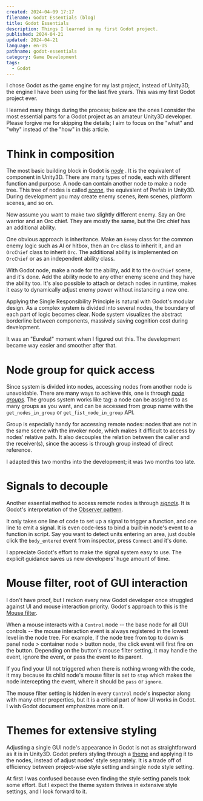 ```yaml
---
created: 2024-04-09 17:17
filename: Godot Essentials (blog)
title: Godot Essentials
description: Things I learned in my first Godot project.
published: 2024-04-21
updated: 2024-04-21
language: en-US
pathname: godot-essentials
category: Game Development
tags:
  - Godot
---
```

I chose Godot as the game engine for my last project, instead of Unity3D, the engine I have been using for the last five years. This was my first Godot project ever.

I learned many things during the process; below are the ones I consider the most essential parts for a Godot project as an amateur Unity3D developer. Please forgive me for skipping the details; I aim to focus on the "what" and "why" instead of the "how" in this article.
# Think in composition
The most basic building block in Godot is [*node*](https://docs.godotengine.org/en/stable/classes/class_node.html) . It is the equivalent of component in Unity3D. There are many types of node, each with different function and purpose. A node can contain another node to make a node tree. This tree of nodes is called [*scene*](https://docs.godotengine.org/en/stable/getting_started/introduction/key_concepts_overview.html#scenes), the equivalent of Prefab in Unity3D. During development you may create enemy scenes, item scenes, platform scenes, and so on.

Now assume you want to make two slightly different enemy. Say an Orc warrior and an Orc chief. They are mostly the same, but the Orc chief has an additional ability.

One obvious approach is inheritance. Make an `Enemy` class for the common enemy logic such as AI or hitbox, then an `Orc` class to inherit it, and an `OrcChief` class to inherit `Orc`. The additional ability is implemented on `OrcChief` or as an independent ability class.

With Godot node, make a node for the ability, add it to the `OrcChief` scene, and it's done. Add the ability node to any other enemy scene and they have the ability too. It's also possible to attach or detach nodes in runtime, makes it easy to dynamically adjust enemy power without instancing a new one.

Applying the Single Responsibility Principle is natural with Godot's modular design. As a complex system is divided into several nodes, the boundary of each part of logic becomes clear. Node system visualizes the abstract borderline between components, massively saving cognition cost during development. 

It was an "Eureka!" moment when I figured out this. The development became way easier and smoother after that.
# Node group for quick access
Since system is divided into nodes, accessing nodes from another node is unavoidable. There are many ways to achieve this, one is through [*node groups*](https://docs.godotengine.org/en/stable/tutorials/scripting/groups.html). The groups system works like tag: a node can be assigned to as many groups as you want, and can be accessed from group name with the `get_nodes_in_group` or `get_fist_node_in_group` API.

Group is especially handy for accessing remote nodes: nodes that are not in the same scene with the invoker node, which makes it difficult to access by nodes' relative path. It also decouples the relation between the caller and the receiver(s), since the access is through group instead of direct reference.

I adapted this two months into the development; it was two months too late.
# Signals to decouple
Another essential method to access remote nodes is through [*signals*](https://docs.godotengine.org/en/stable/getting_started/introduction/key_concepts_overview.html#signals). It is Godot's interpretation of the [Observer pattern](https://en.wikipedia.org/wiki/Observer_pattern).

It only takes one line of code to set up a signal to trigger a function, and one line to emit a signal. It is even code-less to bind a built-in node's event to a function in script. Say you want to detect units entering an area, just double click the `body_entered` event from inspector, press `Connect` and it's done.

I appreciate Godot's effort to make the signal system easy to use. The explicit guidance saves us new developers' huge amount of time.
# Mouse filter, root of GUI interaction
I don't have proof, but I reckon every new Godot developer once struggled against UI and mouse interaction priority. Godot's approach to this is the [Mouse filter](https://docs.godotengine.org/en/stable/classes/class_control.html#class-control-property-mouse-filter).

When a mouse interacts with a `Control` node -- the base node for all GUI controls -- the mouse interaction event is always registered in the lowest level in the node tree. For example, if the node tree from top to down is panel node > container node > button node, the click event will first fire on the button. Depending on the button's mouse filter setting, it may handle the event, ignore the event, or pass the event to its parent.

If you find your UI not triggered when there is nothing wrong with the code, it may because its child node's mouse filter is set to `stop` which makes the node intercepting the event, where it should be `pass` or `ignore`.

The mouse filter setting is hidden in every `Control` node's inspector along with many other properties, but it is a critical part of how UI works in Godot. I wish Godot document emphasizes more on it.
# Themes for extensive styling
Adjusting a single GUI node's appearance in Godot is not as straightforward as it is in Unity3D. Godot prefers styling through a [theme](https://docs.godotengine.org/en/stable/tutorials/ui/gui_skinning.html#basics-of-themes) and applying it to the nodes, instead of adjust nodes' style separately. It is a trade off of efficiency between project-wise style setting and single node style setting.

At first I was confused because even finding the style setting panels took some effort. But I expect the theme system thrives in extensive style settings, and I look forward to it.
